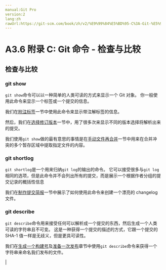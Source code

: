 ```yaml
---
manual:Git Pro
version:2
lang:zh
rawUrl:https://git-scm.com/book/zh/v2/%E9%99%84%E5%BD%95-C%3A-Git-%E5%91%BD%E4%BB%A4-%E6%A3%80%E6%9F%A5%E4%B8%8E%E6%AF%94%E8%BE%83
---
```



# A3.6 附录 C: Git 命令 - 检查与比较

## 检查与比较<a name="_检查与比较"></a>

### git show<a name="_git_show"></a>


`git show`命令可以以一种简单的人类可读的方式来显示一个 Git 对象。 你一般使用此命令来显示一个标签或一个提交的信息。




我们在[附注标签](%990 "")一节中使用此命令来显示带注解标签的信息。




然后，我们在[选择修订版本](%991 "")一节中，用了很多次来显示不同的版本选择将解析出来的提交。




我们使用`git show`做的最有意思的事情是在[手动文件再合并](%992 "")一节中用来在合并冲突的多个暂存区域中提取指定文件的内容。




### git shortlog<a name="_git_shortlog"></a>


`git shortlog`是一个用来归纳`git log`的输出的命令。 它可以接受很多与`git log`相同的选项，但是此命令并不会列出所有的提交，而是展示一个根据作者分组的提交记录的概括性信息




我们在[制作提交简报](%993 "")一节中展示了如何使用此命令来创建一个漂亮的 changelog 文件。




### git describe<a name="_git_describe"></a>


`git describe`命令用来接受任何可以解析成一个提交的东西，然后生成一个人类可读的字符串且不可变。 这是一种获得一个提交的描述的方式，它跟一个提交的 SHA-1 值一样是无歧义，但是更具可读性。




我们在[生成一个构建号](%994 "")及[准备一次发布](%989 "")章节中使用`git describe`命令来获得一个字符串来命名我们发布的文件。



|


